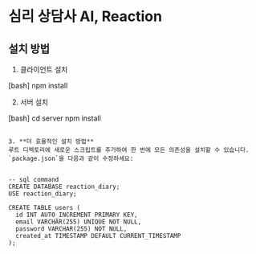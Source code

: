 # 심리 상담사 AI, Reaction

## 설치 방법

1. 클라이언트 설치

[bash]
npm install

2. 서버 설치

[bash]
cd server
npm install

```

3. **더 효율적인 설치 방법**
루트 디렉토리에 새로운 스크립트를 추가하여 한 번에 모든 의존성을 설치할 수 있습니다. `package.json`을 다음과 같이 수정하세요:


-- sql command
CREATE DATABASE reaction_diary;
USE reaction_diary;

CREATE TABLE users (
  id INT AUTO_INCREMENT PRIMARY KEY,
  email VARCHAR(255) UNIQUE NOT NULL,
  password VARCHAR(255) NOT NULL,
  created_at TIMESTAMP DEFAULT CURRENT_TIMESTAMP
);